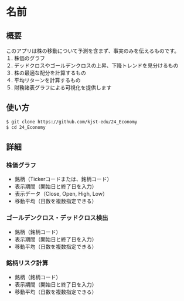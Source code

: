 # 名前
## 概要
このアプリは株の移動について予測を含まず、事実のみを伝えるものです。\
１. 株価のグラフ\
２. デッドクロスやゴールデンクロスの上昇、下降トレンドを見分けるもの\
３. 株の最適な配分を計算するもの\
４. 平均リターンを計算するもの\
５. 財務諸表グラフによる可視化を提供します
## 使い方
```bash
$ git clone https://github.com/kjst-edu/24_Economy
$ cd 24_Economy

```
## 詳細
### 株価グラフ
- 銘柄（Tickerコードまたは、銘柄コード）
- 表示期間（開始日と終了日を入力）
- 表示データ（Close, Open, High, Low）
- 移動平均（日数を複数指定できる）

### ゴールデンクロス・デッドクロス検出
- 銘柄（銘柄コード）
- 表示期間（開始日と終了日を入力）
- 移動平均（日数を複数指定できる）

### 銘柄リスク計算
- 銘柄（銘柄コード）
- 表示期間（開始日と終了日を入力）
- 移動平均（日数を複数指定できる）